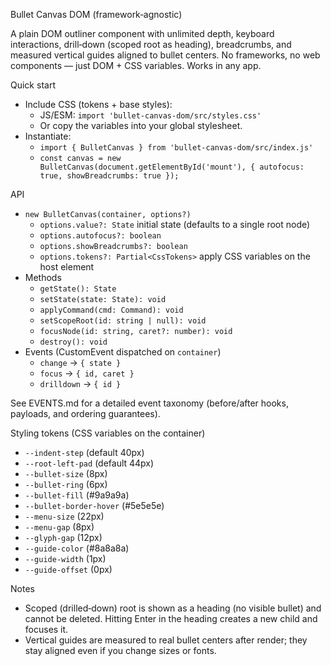 Bullet Canvas DOM (framework‑agnostic)

A plain DOM outliner component with unlimited depth, keyboard interactions, drill‑down (scoped root as heading), breadcrumbs, and measured vertical guides aligned to bullet centers. No frameworks, no web components — just DOM + CSS variables. Works in any app.

Quick start
- Include CSS (tokens + base styles):
  - JS/ESM: `import 'bullet-canvas-dom/src/styles.css'`
  - Or copy the variables into your global stylesheet.
- Instantiate:
  - `import { BulletCanvas } from 'bullet-canvas-dom/src/index.js'`
  - `const canvas = new BulletCanvas(document.getElementById('mount'), { autofocus: true, showBreadcrumbs: true });`

API
- `new BulletCanvas(container, options?)`
  - `options.value?: State` initial state (defaults to a single root node)
  - `options.autofocus?: boolean`
  - `options.showBreadcrumbs?: boolean`
  - `options.tokens?: Partial<CssTokens>` apply CSS variables on the host element
- Methods
  - `getState(): State`
  - `setState(state: State): void`
  - `applyCommand(cmd: Command): void`
  - `setScopeRoot(id: string | null): void`
  - `focusNode(id: string, caret?: number): void`
  - `destroy(): void`
- Events (CustomEvent dispatched on `container`)
  - `change` → `{ state }`
  - `focus` → `{ id, caret }`
  - `drilldown` → `{ id }`

See EVENTS.md for a detailed event taxonomy (before/after hooks, payloads, and ordering guarantees).

Styling tokens (CSS variables on the container)
- `--indent-step` (default 40px)
- `--root-left-pad` (default 44px)
- `--bullet-size` (8px)
- `--bullet-ring` (6px)
- `--bullet-fill` (#9a9a9a)
- `--bullet-border-hover` (#5e5e5e)
- `--menu-size` (22px)
- `--menu-gap` (8px)
- `--glyph-gap` (12px)
- `--guide-color` (#8a8a8a)
- `--guide-width` (1px)
- `--guide-offset` (0px)

Notes
- Scoped (drilled‑down) root is shown as a heading (no visible bullet) and cannot be deleted. Hitting Enter in the heading creates a new child and focuses it.
- Vertical guides are measured to real bullet centers after render; they stay aligned even if you change sizes or fonts.
